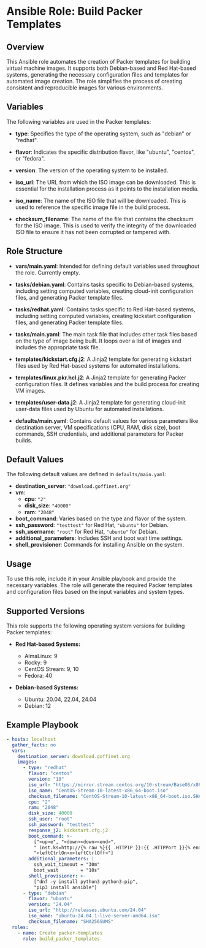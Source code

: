 # Ansible Role: Build Packer Templates

## Overview

This Ansible role automates the creation of Packer templates for building virtual machine images. It supports both Debian-based and Red Hat-based systems, generating the necessary configuration files and templates for automated image creation. The role simplifies the process of creating consistent and reproducible images for various environments.

## Variables

The following variables are used in the Packer templates:

- **type**: Specifies the type of the operating system, such as "debian" or "redhat".

- **flavor**: Indicates the specific distribution flavor, like "ubuntu", "centos", or "fedora".
  
- **version**: The version of the operating system to be installed.

- **iso_url**: The URL from which the ISO image can be downloaded. This is essential for the installation process as it points to the installation media.
  
- **iso_name**: The name of the ISO file that will be downloaded. This is used to reference the specific image file in the build process.

- **checksum_filename**: The name of the file that contains the checksum for the ISO image. This is used to verify the integrity of the downloaded ISO file to ensure it has not been corrupted or tampered with.

## Role Structure

- **vars/main.yaml**: Intended for defining default variables used throughout the role. Currently empty.

- **tasks/debian.yaml**: Contains tasks specific to Debian-based systems, including setting computed variables, creating cloud-init configuration files, and generating Packer template files.

- **tasks/redhat.yaml**: Contains tasks specific to Red Hat-based systems, including setting computed variables, creating kickstart configuration files, and generating Packer template files.

- **tasks/main.yaml**: The main task file that includes other task files based on the type of image being built. It loops over a list of images and includes the appropriate task file.

- **templates/kickstart.cfg.j2**: A Jinja2 template for generating kickstart files used by Red Hat-based systems for automated installations.

- **templates/linux.pkr.hcl.j2**: A Jinja2 template for generating Packer configuration files. It defines variables and the build process for creating VM images.

- **templates/user-data.j2**: A Jinja2 template for generating cloud-init user-data files used by Ubuntu for automated installations.

- **defaults/main.yaml**: Contains default values for various parameters like destination server, VM specifications (CPU, RAM, disk size), boot commands, SSH credentials, and additional parameters for Packer builds.

## Default Values

The following default values are defined in `defaults/main.yaml`:

- **destination_server**: `"download.goffinet.org"`
- **vm**:
  - **cpu**: `"2"`
  - **disk_size**: `"40000"`
  - **ram**: `"2048"`
- **boot_command**: Varies based on the type and flavor of the system.
- **ssh_password**: `"testtest"` for Red Hat, `"ubuntu"` for Debian.
- **ssh_username**: `"root"` for Red Hat, `"ubuntu"` for Debian.
- **additional_parameters**: Includes SSH and boot wait time settings.
- **shell_provisioner**: Commands for installing Ansible on the system.

## Usage

To use this role, include it in your Ansible playbook and provide the necessary variables. The role will generate the required Packer templates and configuration files based on the input variables and system types.

## Supported Versions

This role supports the following operating system versions for building Packer templates:

- **Red Hat-based Systems:**
  - AlmaLinux: 9
  - Rocky: 9
  - CentOS Stream: 9, 10
  - Fedora: 40

- **Debian-based Systems:**
  - Ubuntu: 20.04, 22.04, 24.04
  - Debian: 12

## Example Playbook

```yaml
- hosts: localhost
  gather_facts: no
  vars:
    destination_server: download.goffinet.org
    images:
      - type: "redhat"
        flavor: "centos"
        version: "10"
        iso_url: "https://mirror.stream.centos.org/10-stream/BaseOS/x86_64/iso"
        iso_name: "CentOS-Stream-10-latest-x86_64-boot.iso"
        checksum_filename: "CentOS-Stream-10-latest-x86_64-boot.iso.SHA256SUM"
        cpu: "2"
        ram: "2048"
        disk_size: 40000
        ssh_user: "root"
        ssh_password: "testtest"
        response_j2: kickstart.cfg.j2
        boot_command: >-
          ["<up>e", "<down><down><end>",
          " inst.ks=http://{% raw %}{{ .HTTPIP }}:{{ .HTTPPort }}{% endraw %}/http/${var.config_file}",
          "<leftCtrlOn>x<leftCtrlOff>"]
        additional_parameters: |
          ssh_wait_timeout = "30m"
          boot_wait        = "10s"
        shell_provisioner: >-
          ["dnf -y install python3 python3-pip",
          "pip3 install ansible"]
      - type: "debian"
        flavor: "ubuntu"
        version: "24.04"
        iso_url: "http://releases.ubuntu.com/24.04"
        iso_name: "ubuntu-24.04.1-live-server-amd64.iso"
        checksum_filename: "SHA256SUMS"
  roles:
    - name: Create packer-templates
      role: build_packer_templates
```
